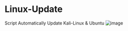 # Linux-Update
Script Automatically Update Kali-Linux & Ubuntu
![image](https://github.com/user-attachments/assets/4c3086a7-ec60-456d-adf9-a7c7a12745f0)
